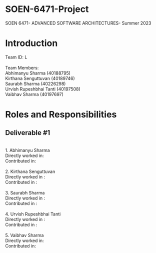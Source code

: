 # SOEN-6471-Project
SOEN 6471- ADVANCED SOFTWARE ARCHITECTURES-  Summer 2023 

# Introduction



Team ID: L
<br>
<br>
Team Members:
<br>
Abhimanyu Sharma (40188795)<br>
Kirthana Senguttuvan (40189746)<br>
Saurabh Sharma (40226298)<br>
Urvish Rupeshbhai Tanti (40197508)<br>
Vaibhav	Sharma (40197697)<br>

# Roles and Responsibilities
## Deliverable #1
<br>
1. Abhimanyu Sharma<br>
Directly worked in: <br>
Contributed in: <br>
<br>
2. Kirthana Senguttuvan<br>
Directly worked in : <br>
Contributed in : <br>
<br>
3. Saurabh Sharma<br>
Directly worked in : <br>
Contributed in : <br>
<br>
4. Urvish Rupeshbhai Tanti<br>
Directly worked in : <br>
Contributed in : <br>
<br>
5. Vaibhav	Sharma<br>
Directly worked in: <br>
Contributed in: <br>

